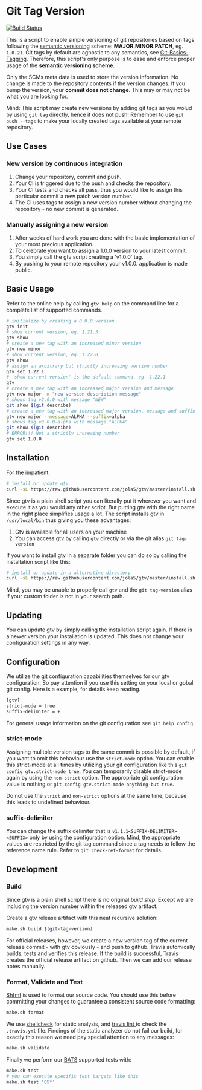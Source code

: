 # Git Tag Version

[![Build Status](https://travis-ci.org/jola5/gtv.svg?branch=master)](https://travis-ci.org/jola5/gtv)

This is a script to enable simple versioning of git repositories based on tags following the [semantic versioning](http://semver.org/) scheme: **MAJOR.MINOR.PATCH**, eg. `1.0.21`. Git tags by default are agnostic to any semantics, see [Git-Basics-Tagging](https://git-scm.com/book/en/v2/Git-Basics-Tagging). Therefore, this script's only purpose is to ease and enforce proper usage of the **semantic versioning scheme**.

Only the SCMs meta data is used to store the version information. No change is made to the repository contents if the version changes. If you bump the version, your **commit does not change**.
This may or may not be what you are looking for.

Mind: This script may create new versions by adding git tags as you wolud by using `git tag` directly, hence it does not push! Remember to use `git push --tags` to make  your locally created tags available at your remote repository.

## Use Cases

### New version by continuous integration

1. Change your repository, commit and push.
1. Your CI is triggered due to the push and checks the repository.
1. Your CI tests and checks all pass, thus you would like to assign this particular commit a new patch version number.
1. The CI uses tags to assign a new version number without changing the repository - no new commit is generated.

### Manually assigning a new version

1. After weeks of hard work you are done with the basic implementation of your most precious application.
1. To celebrate you want to assign a 1.0.0 version to your latest commit.
1. You simply call the gtv script creating a 'v1.0.0' tag.
1. By pushing to your remote repository your v1.0.0. application is made public.

## Basic Usage

Refer to the online help by calling `gtv help` on the command line for a complete list of supported commands.

```bash
# initialize by creating a 0.0.0 version
gtv init
# show current version, eg. 1.21.3
gtv show
# create a new tag with an increased minor version
gtv new minor
# show current version, eg. 1.22.0
gtv show
# assign an arbitrary but strictly increasing version number
gtv set 1.22.1
# 'show current version' is the default command, eg. 1.22.1
gtv
# create a new tag with an increased major version and message
gtv new major -m "new version description message"
# shows tag v2.0.0 with message "NEW"
git show $(git describe)
# create a new tag with an increased major version, message and suffix
gtv new major --message=ALPHA --suffix=alpha
# shows tag v3.0.0-alpha with message "ALPHA"
git show $(git describe)
# ERROR!!! Not a strictly increaing number
gtv set 1.0.0
```

## Installation

For the impatient:

```bash
# install or update gtv
curl -sL https://raw.githubusercontent.com/jola5/gtv/master/install.sh | sudo bash -
```

Since gtv is a plain shell script you can literally put it wherever you want and execute it as you would any other script. But putting gtv with the right name in the right place simplifies usage a lot. The script installs gtv in `/usr/local/bin` thus giving you these advantages:
1. Gtv is available for all users on your machine
1. You can access gtv by calling `gtv` directly or via the git alias `git tag-version`

If you want to install gtv in a separate folder you can do so by calling the installation script like this:

```bash
# install or update in a alternative directory
curl -sL https://raw.githubusercontent.com/jola5/gtv/master/install.sh | sudo bash /dev/stdin "path/to/my/custom/installation"
```

Mind, you may be unable to properly call `gtv` and the `git tag-version` alias if your custom folder is not in your search path.

## Updating

You can update gtv by simply calling the installation script again. If there is a newer version your installation is updated. This does not change your configuration settings in any way.

## Configuration

We utilize the git configuration capabilities themselves for our gtv configuration. So pay attention if you
use this setting on your local or gobal git config. Here is a example, for details keep reading.

```bash
[gtv]
strict-mode = true
suffix-delimiter = +
```
For general usage information on the git configuration see `git help config`.

### strict-mode
Assigning mulitple version tags to the same commit is possible by default, if you want to omit this behaviour use the `strict-mode` option. You can enable this strict-mode at all times by utilizing your git configuration like this `git config gtv.strict-mode true`. You can temporarily disable strict-mode again by using the `non-strict` option. The appropriate git configuration value is nothing or `git config gtv.strict-mode anything-but-true`.

Do not use the `strict` and `non-strict` options at the same time, because this leads to undefined behaviour.

### suffix-delimiter
You can change the suffix delimiter that is `v1.1.1<SUFFIX-DELIMITER><SUFFIX>` only by using the configuration option. Mind, the appropriate values are restricted by the git tag command since a tag needs to follow the reference name rule. Refer to `git check-ref-format` for details.

## Development

### Build

Since gtv is a plain shell script there is no original *build step*. Except we are including the version number within the released gtv artifact.

Create a gtv release artifact with this neat recursive solution:

```bash
make.sh build $(git-tag-version)
```

For official releases, however, we create a new version tag of the current release commit - with gtv obviously - and push to github. Travis automically builds, tests and verifies this release. If the build is successful, Travis creates the official release artifact on github. Then we can add our release notes manually.

### Format, Validate and Test

[Shfmt](https://github.com/mvdan/sh) is used to format our source code. You should use this before committing your changes to guarantee a consistent source code formatting:

``` bash
make.sh format
```

We use [shellcheck](http://www.shellcheck.net/) for static analysis, and [travis lint ](https://docs.travis-ci.com/user/travis-lint/) to check the `.travis.yml` file. Findings of the static analyzer do not fail our build, for exactly this reason we need pay special attention to any messages:

``` bash
make.sh validate
```

Finally we perform our [BATS](https://github.com/sstephenson/bats) supported tests with:

``` bash
make.sh test
# you can execute specific test targets like this
make.sh test '05*'
```
